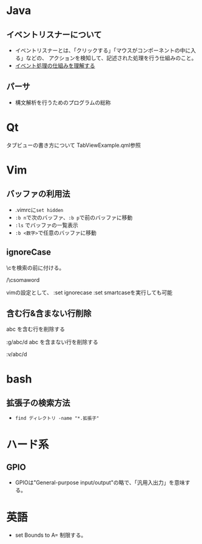 # Java
## イベントリスナーについて
- イベントリスナーとは、「クリックする」「マウスがコンポーネントの中に入る」などの、
アクションを検知して、記述された処理を行う仕組みのこと。
- [イベント処理の仕組みを理解する](https://allabout.co.jp/gm/gc/80617/)

## パーサ
- 構文解析を行うためのプログラムの総称


# Qt

タブビューの書き方について
TabViewExample.qml参照


# Vim
## バッファの利用法
- .vimrcに`set hidden`
- `:b n`で次のバッファ、`:b p`で前のバッファに移動
- `:ls` でバッファの一覧表示
- `:b <数字>`で任意のバッファに移動

## ignoreCase
\cを検索の前に付ける。

/\csomaword

vimの設定として、
:set ignorecase
:set smartcaseを実行しても可能

## 含む行&含まない行削除
abc を含む行を削除する

:g/abc/d
abc を含まない行を削除する

:v/abc/d

# bash
## 拡張子の検索方法
- `find ディレクトリ -name "*.拡張子"`

# ハード系
## GPIO
- GPIOは"General-purpose input/output"の略で、「汎用入出力」を意味する。

# 英語
- set Bounds to A= 制限する。

